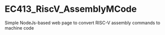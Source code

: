 # EC413_RiscV_AssemblyMCode
Simple NodeJs-based web page to convert RISC-V assembly commands to machine code
